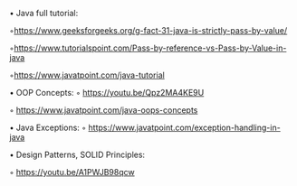 • Java full tutorial:


  ◦https://www.geeksforgeeks.org/g-fact-31-java-is-strictly-pass-by-value/
  
  
  
  ◦https://www.tutorialspoint.com/Pass-by-reference-vs-Pass-by-Value-in-java
  
  
  
  ◦https://www.javatpoint.com/java-tutorial
  
  
  
• OOP Concepts:
  ◦ https://youtu.be/Qpz2MA4KE9U
  
  
  
  ◦ https://www.javatpoint.com/java-oops-concepts
  
  
  
• Java Exceptions:
  ◦ https://www.javatpoint.com/exception-handling-in-java
  
  
  
• Design Patterns, SOLID Principles:


  ◦ https://youtu.be/A1PWJB98qcw
